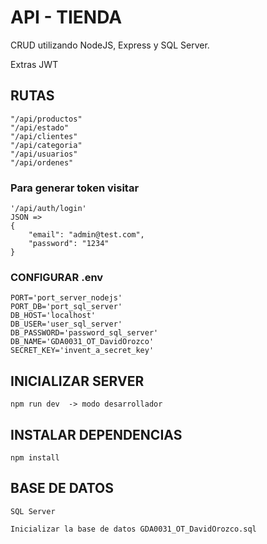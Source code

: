 # API - TIENDA
CRUD utilizando NodeJS, Express y SQL Server.

Extras JWT


## RUTAS ##
    "/api/productos"
    "/api/estado"
    "/api/clientes"
    "/api/categoria"
    "/api/usuarios"
    "/api/ordenes"

### Para generar token visitar ###
    '/api/auth/login' 
    JSON => 
    {
        "email": "admin@test.com",
        "password": "1234"
    }


### CONFIGURAR .env ###
    PORT='port_server_nodejs'
    PORT_DB='port_sql_server'
    DB_HOST='localhost'
    DB_USER='user_sql_server'
    DB_PASSWORD='password_sql_server'
    DB_NAME='GDA0031_OT_DavidOrozco'
    SECRET_KEY='invent_a_secret_key'


## INICIALIZAR SERVER ##
    npm run dev  -> modo desarrollador

## INSTALAR DEPENDENCIAS ##
    npm install

## BASE DE DATOS ##
    SQL Server
    
    Inicializar la base de datos GDA0031_OT_DavidOrozco.sql
